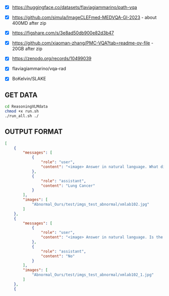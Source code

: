 - [x] https://huggingface.co/datasets/flaviagiammarino/path-vqa
- [x] https://github.com/simula/ImageCLEFmed-MEDVQA-GI-2023 - about 400MD after zip
- [x] https://figshare.com/s/3e8ad50db900e82d3b47
- [x] https://github.com/xiaoman-zhang/PMC-VQA?tab=readme-ov-file - 20GB after zip
- [x] https://zenodo.org/records/10499039
- [x] flaviagiammarino/vqa-rad
- [x] BoKelvin/SLAKE


## GET DATA
```bash
cd ReasoningVLMdata
chmod +x run.sh
./run_all.sh ./
```

## OUTPUT FORMAT

```json
[
    {
        "messages": [
            {
                "role": "user",
                "content": "<image> Answer in natural language. What diseases are included in the picture?"
            },
            {
                "role": "assistant",
                "content": "Lung Cancer"
            }
        ],
        "images": [
            "Abnormal_Ours/test/imgs_test_abnormal/xmlab102.jpg"
        ]
    },
    {
        "messages": [
            {
                "role": "user",
                "content": "<image> Answer in natural language. Is the lung healthy?"
            },
            {
                "role": "assistant",
                "content": "No"
            }
        ],
        "images": [
            "Abnormal_Ours/test/imgs_test_abnormal/xmlab102_1.jpg"
        ]
    },
    {
```